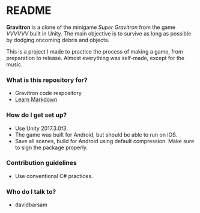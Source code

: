 # README #

**Gravitron** is a clone of the minigame *Super Gravitron* from the game *VVVVVV* built in Unity. The main objective is to survive as long as possible by dodging oncoming debris and objects.

This is a project I made to practice the process of making a game, from preparation to release. Almost everything was self-made, except for the music.

### What is this repository for? ###

* Gravitron code respository
* [Learn Markdown](https://bitbucket.org/tutorials/markdowndemo)

### How do I get set up? ###

* Use Unity 2017.3.0f3.
* The game was built for Android, but should be able to run on iOS.
* Save all scenes, build for Android using default compression. Make sure to sign the package properly.

### Contribution guidelines ###

* Use conventional C# practices.

### Who do I talk to? ###

* davidbarsam

